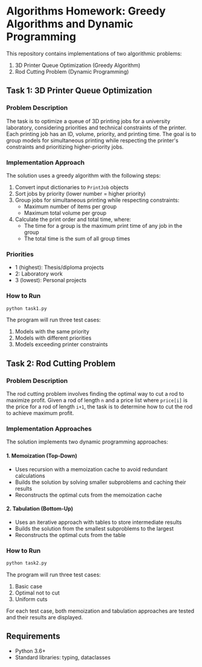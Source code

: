 # Algorithms Homework: Greedy Algorithms and Dynamic Programming

This repository contains implementations of two algorithmic problems:
1. 3D Printer Queue Optimization (Greedy Algorithm)
2. Rod Cutting Problem (Dynamic Programming)

## Task 1: 3D Printer Queue Optimization

### Problem Description
The task is to optimize a queue of 3D printing jobs for a university laboratory, considering priorities and technical constraints of the printer. Each printing job has an ID, volume, priority, and printing time. The goal is to group models for simultaneous printing while respecting the printer's constraints and prioritizing higher-priority jobs.

### Implementation Approach
The solution uses a greedy algorithm with the following steps:
1. Convert input dictionaries to `PrintJob` objects
2. Sort jobs by priority (lower number = higher priority)
3. Group jobs for simultaneous printing while respecting constraints:
   - Maximum number of items per group
   - Maximum total volume per group
4. Calculate the print order and total time, where:
   - The time for a group is the maximum print time of any job in the group
   - The total time is the sum of all group times

### Priorities
- 1 (highest): Thesis/diploma projects
- 2: Laboratory work
- 3 (lowest): Personal projects

### How to Run
```bash
python task1.py
```

The program will run three test cases:
1. Models with the same priority
2. Models with different priorities
3. Models exceeding printer constraints

## Task 2: Rod Cutting Problem

### Problem Description
The rod cutting problem involves finding the optimal way to cut a rod to maximize profit. Given a rod of length `n` and a price list where `price[i]` is the price for a rod of length `i+1`, the task is to determine how to cut the rod to achieve maximum profit.

### Implementation Approaches
The solution implements two dynamic programming approaches:

#### 1. Memoization (Top-Down)
- Uses recursion with a memoization cache to avoid redundant calculations
- Builds the solution by solving smaller subproblems and caching their results
- Reconstructs the optimal cuts from the memoization cache

#### 2. Tabulation (Bottom-Up)
- Uses an iterative approach with tables to store intermediate results
- Builds the solution from the smallest subproblems to the largest
- Reconstructs the optimal cuts from the table

### How to Run
```bash
python task2.py
```

The program will run three test cases:
1. Basic case
2. Optimal not to cut
3. Uniform cuts

For each test case, both memoization and tabulation approaches are tested and their results are displayed.

## Requirements
- Python 3.6+
- Standard libraries: typing, dataclasses